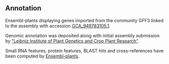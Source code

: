 **Annotation**
----------

Ensembl-plants displaying genes imported from the community GFF3 linked to the assembly with accession [GCA\_949783105.1](http://www.ebi.ac.uk/ena/data/view/GCA_949783105.1).

Genomic annotation was deposited along with initial assembly submission by ["Leibniz Institute of Plant Genetics and Crop Plant Research"](https://www.ipk-gatersleben.de/en/).

Small RNA features, protein features, BLAST hits and cross-references have been
computed by [Ensembl-plants](https://plants.ensembl.org/info/genome/annotation/index.html).
